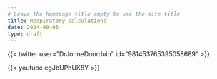 ```yaml
---
# Leave the homepage title empty to use the site title
title: Respiratory calculations
date: 2024-09-05
type: draft
---
```


{{< twitter user="DrJonneDoorduin" id="981453765395058689" >}}

{{< youtube egJbUPhUK8Y >}}
